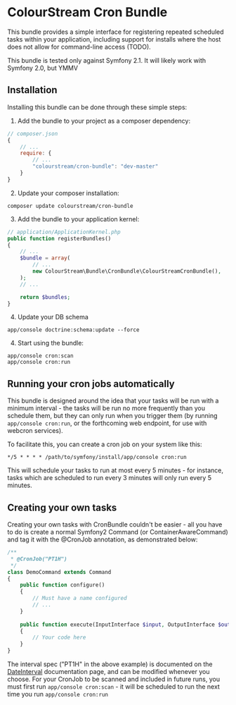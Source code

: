 # ColourStream Cron Bundle

This bundle provides a simple interface for registering repeated scheduled
tasks within your application, including support for installs where the host
does not allow for command-line access (TODO).

This bundle is tested only against Symfony 2.1. It will likely work with Symfony 2.0, but YMMV

## Installation

Installing this bundle can be done through these simple steps:

1. Add the bundle to your project as a composer dependency:
```javascript
// composer.json
{
    // ...
    require: {
        // ...
        "colourstream/cron-bundle": "dev-master"
    }
}
```

2. Update your composer installation:
```shell
composer update colourstream/cron-bundle
````

3. Add the bundle to your application kernel:
```php
// application/ApplicationKernel.php
public function registerBundles()
{
    // ...
    $bundle = array(
        // ...
        new ColourStream\Bundle\CronBundle\ColourStreamCronBundle(),
    );
    // ...

    return $bundles;
}
```

4. Update your DB schema
```shell
app/console doctrine:schema:update --force
```

4. Start using the bundle:
```shell
app/console cron:scan
app/console cron:run
```

## Running your cron jobs automatically

This bundle is designed around the idea that your tasks will be run with a minimum interval - the tasks
will be run no more frequently than you schedule them, but they can only run when you trigger them
(by running `app/console cron:run`, or the forthcoming web endpoint, for use with webcron services).

To facilitate this, you can create a cron job on your system like this:
```
*/5 * * * * /path/to/symfony/install/app/console cron:run
```
This will schedule your tasks to run at most every 5 minutes - for instance, tasks which are scheduled
to run every 3 minutes will only run every 5 minutes.

## Creating your own tasks

Creating your own tasks with CronBundle couldn't be easier - all you have to do is create a normal Symfony2
Command (or ContainerAwareCommand) and tag it with the @CronJob annotation, as demonstrated below:

```php
/**
 * @CronJob("PT1H")
 */
class DemoCommand extends Command
{
    public function configure()
    {
        // Must have a name configured
        // ...
    }
    
    public function execute(InputInterface $input, OutputInterface $output)
    {
        // Your code here
    }
}
```

The interval spec ("PT1H" in the above example) is documented on
the [DateInterval](http://au.php.net/manual/en/dateinterval.construct.php) documentation page, and can be
modified whenever you choose.
For your CronJob to be scanned and included in future runs, you must first run `app/console cron:scan` - it
will be scheduled to run the next time you run `app/console cron:run`
